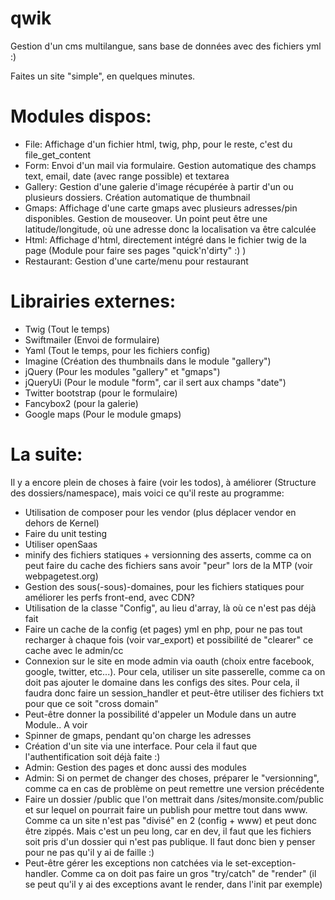 qwik
====

Gestion d'un cms multilangue, sans base de données avec des fichiers yml :)

Faites un site "simple", en quelques minutes.



Modules dispos:
===

- File: Affichage d'un fichier html, twig, php, pour le reste, c'est du file_get_content
- Form: Envoi d'un mail via formulaire. Gestion automatique des champs text, email, date (avec range possible) et textarea
- Gallery: Gestion d'une galerie d'image récupérée à partir d'un ou plusieurs dossiers. Création automatique de thumbnail
- Gmaps: Affichage d'une carte gmaps avec plusieurs adresses/pin disponibles. Gestion de mouseover. Un point peut être une latitude/longitude, où une adresse donc la localisation va être calculée
- Html: Affichage d'html, directement intégré dans le fichier twig de la page (Module pour faire ses pages "quick'n'dirty" :) )
- Restaurant: Gestion d'une carte/menu pour restaurant

Librairies externes:
===

- Twig (Tout le temps)
- Swiftmailer (Envoi de formulaire)
- Yaml (Tout le temps, pour les fichiers config)
- Imagine (Création des thumbnails dans le module "gallery")
- jQuery (Pour les modules "gallery" et "gmaps")
- jQueryUi (Pour le module "form", car il sert aux champs "date")
- Twitter bootstrap (pour le formulaire)
- Fancybox2 (pour la galerie)
- Google maps (Pour le module gmaps)


La suite:
===


Il y a encore plein de choses à faire (voir les todos), à améliorer (Structure des dossiers/namespace), mais voici ce qu'il reste au programme:

- Utilisation de composer pour les vendor (plus déplacer vendor en dehors de Kernel)
- Faire du unit testing
- Utiliser openSaas
- minify des fichiers statiques + versionning des asserts, comme ca on peut faire du cache des fichiers sans avoir "peur" lors de la MTP (voir webpagetest.org)
- Gestion des sous(-sous)-domaines, pour les fichiers statiques pour améliorer les perfs front-end, avec CDN?
- Utilisation de la classe "Config", au lieu d'array, là où ce n'est pas déjà fait
- Faire un cache de la config (et pages) yml en php, pour ne pas tout recharger à chaque fois (voir var_export) et possibilité de "clearer" ce cache avec le admin/cc
- Connexion sur le site en mode admin via oauth (choix entre facebook, google, twitter, etc...). Pour cela, utiliser un site passerelle, comme ca on doit pas ajouter le domaine dans les configs des sites. Pour cela, il faudra donc faire un session_handler et peut-être utiliser des fichiers txt pour que ce soit "cross domain"
- Peut-être donner la possibilité d'appeler un Module dans un autre Module.. A voir
- Spinner de gmaps, pendant qu'on charge les adresses
- Création d'un site via une interface. Pour cela il faut que l'authentification soit déjà faite :)
- Admin: Gestion des pages et donc aussi des modules
- Admin: Si on permet de changer des choses, préparer le "versionning", comme ca en cas de problème on peut remettre une version précédente
- Faire un dossier /public que l'on mettrait dans /sites/monsite.com/public et sur lequel on pourrait faire un publish pour mettre tout dans www. Comme ca un site n'est pas "divisé" en 2 (config + www) et peut donc être zippés. Mais c'est un peu long, car en dev, il faut que les fichiers soit pris d'un dossier qui n'est pas publique. Il faut donc bien y penser pour ne pas qu'il y ai de faille :)
- Peut-être gérer les exceptions non catchées via le set-exception-handler. Comme ca on doit pas faire un gros "try/catch" de "render" (il se peut qu'il y ai des exceptions avant le render, dans l'init par exemple)